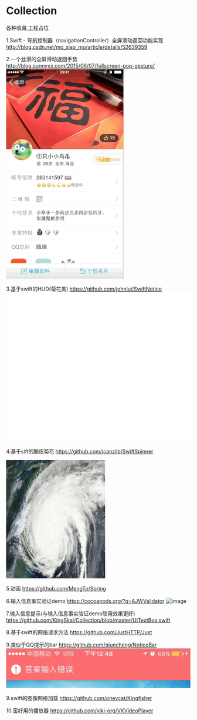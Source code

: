 # Collection

各种收藏,工程占位

1.Swift - 导航控制器（navigationController）全屏滑动返回功能实现
http://blog.csdn.net/mo_xiao_mo/article/details/52639359

2.一个丝滑的全屏滑动返回手势
http://blog.sunnyxx.com/2015/06/07/fullscreen-pop-gesture/
![image](https://github.com/KingSkai/Collection/blob/master/51530583jw1esvbwqgawtg208w0fvu0x.gif) 

3.基于swift的HUD(菊花类)
https://github.com/johnlui/SwiftNotice
![image](https://github.com/KingSkai/Collection/blob/master/SwiftNotice.gif ) 


4.基于sift的酷炫菊花
https://github.com/icanzilb/SwiftSpinner

![image](https://github.com/KingSkai/Collection/blob/master/spinner-preview.gif ) 


5.动画
https://github.com/MengTo/Spring

6.输入信息事实验证demo
https://cocoapods.org/?q=AJWValidator
![image](https://github.com/KingSkai/Collection/blob/master/demo.mp4.gif ) 

7.输入信息提示(与输入信息事实验证demo联用效果更好)
https://github.com/KingSkai/Collection/blob/master/UITextBox.swift

8.基于swift的网络请求方法
https://github.com/JustHTTP/Just

9.类似于QQ提示的bar
https://github.com/qiuncheng/NoticeBar
![image](https://github.com/KingSkai/Collection/blob/master/qq_notice_view_1.jpeg ) 

9.swift的图像网络加载
https://github.com/onevcat/Kingfisher

10.蛮好用的播放器
https://github.com/viki-org/VKVideoPlayer
